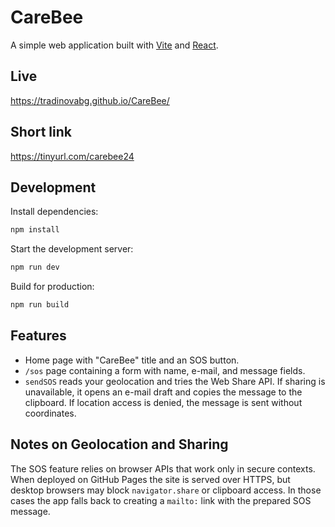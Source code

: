 # CareBee

A simple web application built with [Vite](https://vitejs.dev/) and [React](https://react.dev/).

## Live

https://tradinovabg.github.io/CareBee/

## Short link

https://tinyurl.com/carebee24

## Development

Install dependencies:

```bash
npm install
```

Start the development server:

```bash
npm run dev
```

Build for production:

```bash
npm run build
```

## Features

- Home page with "CareBee" title and an SOS button.
- `/sos` page containing a form with name, e-mail, and message fields.
- `sendSOS` reads your geolocation and tries the Web Share API. If sharing is
  unavailable, it opens an e-mail draft and copies the message to the clipboard.
  If location access is denied, the message is sent without coordinates.

## Notes on Geolocation and Sharing

The SOS feature relies on browser APIs that work only in secure contexts. When
deployed on GitHub Pages the site is served over HTTPS, but desktop browsers may
block `navigator.share` or clipboard access. In those cases the app falls back
to creating a `mailto:` link with the prepared SOS message.


